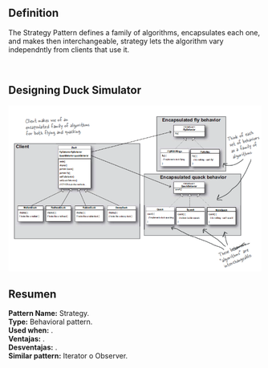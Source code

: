 <h2>Definition</h2>

The Strategy Pattern defines a family of algorithms, encapsulates each one, and makes then interchangeable, strategy lets the algorithm vary independntly from clients that use it.

<br />
<h2>Designing Duck Simulator</h2>

![alt text](https://github.com/vegasuay/DesignPatterns/blob/master/StrategyPattern/images/diagram1.PNG)

<h2>Resumen</h2>

<b>Pattern Name:</b> Strategy.<br />
<b>Type:</b> Behavioral pattern.<br />
<b>Used when:</b> .<br />
<b>Ventajas:</b> .<br />
<b>Desventajas:</b> .<br />
<b>Similar pattern:</b> Iterator o Observer.<br />
